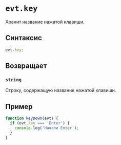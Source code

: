 # `evt.key`

Хранит название нажатой клавиши.

## Синтаксис

```js
evt.key;
```

## Возвращает

### `string`

Строку, содержащую название нажатой клавиши.

## Пример

```js
function keyDown(evt) {
  if (evt.key === 'Enter') {
    console.log('Нажали Enter');
  }
}
```
